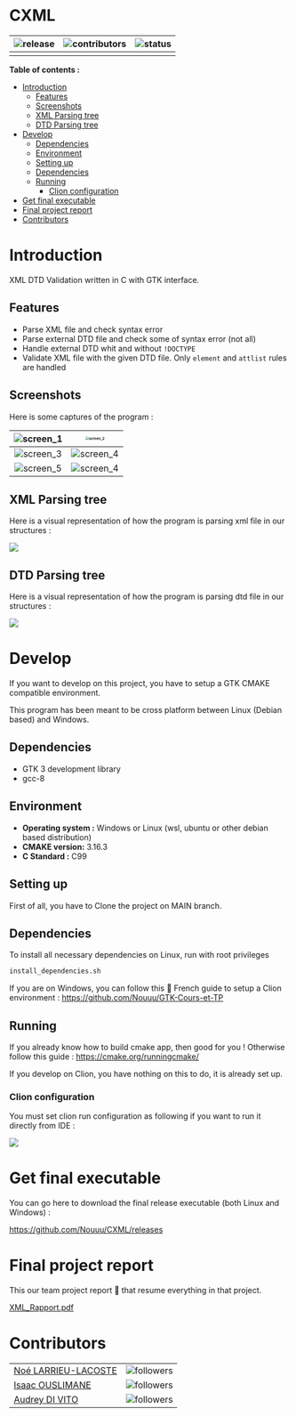# CXML

| ![release](https://img.shields.io/github/v/release/Nouuu/CXML?style=flat-square) | ![contributors](https://img.shields.io/github/contributors/Nouuu/CXML?style=flat-square) | ![status](https://img.shields.io/badge/Status-Ended-brightgreen) |
| ------------------------------------------------------------ | ------------------------------------------------------------ | ------------------------------------------------------------ |
|||

**Table of contents :**

<!-- toc -->

- [Introduction](#introduction)
  * [Features](#features)
  * [Screenshots](#screenshots)
  * [XML Parsing tree](#xml-parsing-tree)
  * [DTD Parsing tree](#dtd-parsing-tree)
- [Develop](#develop)
  * [Dependencies](#dependencies)
  * [Environment](#environment)
  * [Setting up](#setting-up)
  * [Dependencies](#dependencies-1)
  * [Running](#running)
    + [Clion configuration](#clion-configuration)
- [Get final executable](#get-final-executable)
- [Final project report](#final-project-report)
- [Contributors](#contributors)

<!-- tocstop -->

# Introduction

XML DTD Validation written in C with GTK interface.

## Features

- Parse XML file and check syntax error
- Parse external DTD file and check some of syntax error (not all)
- Handle external DTD whit and without `!DOCTYPE`
- Validate XML file with the given DTD file. Only `element` and `attlist` rules are handled 

## Screenshots

Here is some captures of the program :

|      ![screen_1](https://i.imgur.com/Qsug4kI.png)      | <img src="https://i.imgur.com/6oZMooI.png" alt="screen_2" style="zoom: 40%;" /> |
| :----------------------------------------------------: | :----------------------------------------------------------: |
|      ![screen_3](https://i.imgur.com/1baXCRf.png)      |         ![screen_4](https://i.imgur.com/oHVqILf.png)         |
| ![screen_5](images/README/image-20201121151645236.png) |    ![screen_4](images/README/image-20201121151805929.png)    |

## XML Parsing tree

Here is a visual representation of how the program is parsing xml file in our structures :

![](images/README/XML_Parsing_Structure.png)

## DTD Parsing tree

Here is a visual representation of how the program is parsing dtd file in our structures :

![](images/README/DTD_Parsing_Structure_Element_Attribut.png)

# Develop

If you want to develop on this project, you have to setup a GTK CMAKE compatible environment.

This program has been meant to be cross platform between Linux (Debian based) and Windows.

## Dependencies

- GTK 3 development library
- gcc-8

## Environment

- **Operating system :** Windows or Linux (wsl, ubuntu or other debian based distribution)
- **CMAKE version:** 3.16.3
- **C Standard :** C99

## Setting up

First of all, you have to Clone the project on MAIN branch.

## Dependencies 

To install all necessary dependencies on Linux, run with root privileges

```bash
install_dependencies.sh
```

If you are on Windows, you can follow this :baguette_bread: French guide to setup a Clion environment : https://github.com/Nouuu/GTK-Cours-et-TP

## Running

If you already know how to build cmake app, then good for you ! Otherwise follow this guide : https://cmake.org/runningcmake/

If you develop on Clion, you have nothing on this to do, it is already set up.

### Clion configuration

You must set clion run configuration as following if you want to run it directly from IDE :

![](https://i.imgur.com/ioxzT74.png)

# Get final executable

You can go here to download the final release executable (both Linux and Windows) :

https://github.com/Nouuu/CXML/releases

# Final project report

This our team project report :baguette_bread: that resume everything in that project.

 [XML_Rapport.pdf](XML_Rapport.pdf) 

# Contributors

|                                                     |                                                              |
| --------------------------------------------------- | ------------------------------------------------------------ |
| [Noé LARRIEU-LACOSTE](https://github.com/Nouuu)     | ![followers](https://img.shields.io/github/followers/nouuu)  |
| [Isaac OUSLIMANE](https://github.com/IsaacOus)      | ![followers](https://img.shields.io/github/followers/IsaacOus) |
| [Audrey DI VITO](https://github.com/Audrey-DI-VITO) | ![followers](https://img.shields.io/github/followers/Audrey-DI-VITO) |
